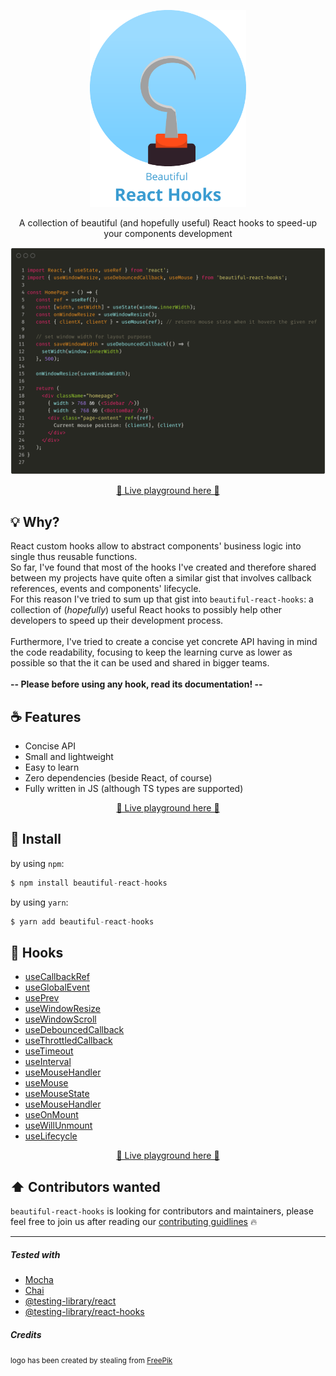 <div align="center">
  <p align="center">
    <img src="./logo.png" alt="Beautiful React Hooks" width="250px" />
  </p>
  <p align="center">
    A collection of beautiful (and hopefully useful) React hooks to speed-up your 
    components development
  </p>
</div>

![Usage example](./usage_example.png)

<div>
  <p align="center">
    <a href="https://antonioru.github.io/beautiful-react-hooks/" target="_blank">
    🌟 Live playground here 🌟
    </a>
  </p>
</div>

## 💡 Why? 

React custom hooks allow to abstract components' business logic into single thus reusable functions.<br />
So far, I've found that most of the hooks I've created and therefore shared between my projects have quite often a 
similar gist that involves callback references, events and components' lifecycle. <br />
For this reason I've tried to sum up that gist into `beautiful-react-hooks`: a collection of (*hopefully*) useful 
React hooks to possibly help other developers to speed up their development process.<br /><br />
Furthermore, I've tried to create a concise yet concrete API having in mind the code readability, focusing 
to keep the learning curve as lower as possible so that the it can be used and shared in bigger teams.
<br /><br />
**-- Please before using any hook, read its documentation! --**

## ☕️ Features

* Concise API
* Small and lightweight
* Easy to learn
* Zero dependencies (beside React, of course)
* Fully written in JS (although TS types are supported)

<div>
  <p align="center">
    <a href="https://antonioru.github.io/beautiful-react-hooks/" target="_blank">
    🌟 Live playground here 🌟
    </a>
  </p>
</div>

## 🕺 Install

by using `npm`:
```js 
$ npm install beautiful-react-hooks
```

by using `yarn`:

```js 
$ yarn add beautiful-react-hooks
```

## 🎨 Hooks

* [useCallbackRef](./docs/useCallbackRef.md)
* [useGlobalEvent](./docs/useGlobalEvent.md)
* [usePrev](./docs/usePrev.md)
* [useWindowResize](./docs/useWindowResize.md)
* [useWindowScroll](./docs/useWindowScroll.md)
* [useDebouncedCallback](./docs/useDebouncedCallback.md)
* [useThrottledCallback](./docs/useThrottledCallback.md)
* [useTimeout](./docs/useTimeout.md)
* [useInterval](./docs/useInterval.md)
* [useMouseHandler](./docs/useMouseHandler.md)
* [useMouse](./docs/useMouse.md)
* [useMouseState](./docs/useMouseState.md)
* [useMouseHandler](./docs/useMouseHandler.md)
* [useOnMount](./docs/useOnMount.md)
* [useWillUnmount](./docs/useWillUnmount.md)
* [useLifecycle](./docs/useLifecycle.md)

<div>
  <p align="center">
    <a href="https://antonioru.github.io/beautiful-react-hooks/" target="_blank">
    🌟 Live playground here 🌟
    </a>
  </p>
</div>


## :arrow_up: Contributors wanted

`beautiful-react-hooks` is looking for contributors and maintainers, please feel free to join us after reading our [contributing guidlines](./CONTRIBUTING.md) :fire:

--- 

##### Tested with

* [Mocha](https://mochajs.org/)
* [Chai](https://www.chaijs.com/)
* [@testing-library/react](https://testing-library.com/docs/react-testing-library/intro)
* [@testing-library/react-hooks](https://react-hooks-testing-library.com/) 


##### Credits

<small> logo has been created by stealing from [FreePik](https://www.freepik.com/free-photos-vectors/design)</small>

